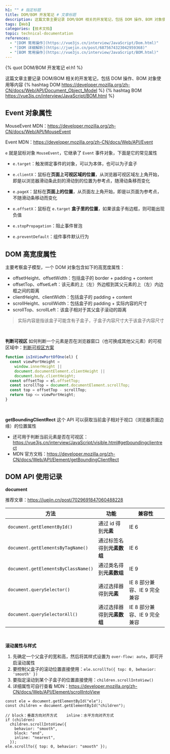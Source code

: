 ```yaml
---
h1: "" # 指定标题
title: DOM/BOM 开发笔记 # 文章标题
description: 这篇文章主要记录 DOM/BOM 相关的开发笔记，包括 DOM 操作、BOM 对象使用等内容 # 文章摘要
tags: [Web]
categories: [技术文档]
topic: technical-documentation
references:
  - "[DOM 常用操作](https://vue3js.cn/interview/JavaScript/Dom.html)"
  - "[DOM 详细解析](https://juejin.cn/post/6875674323042959368)"
  - "[BOM 常用操作](https://vue3js.cn/interview/JavaScript/BOM.html)"
---
```


<!-- 使用引用标签作为标题 -->

{% quot DOM/BOM 开发笔记 el:h1 %}

<!-- 指定摘要 -->

这篇文章主要记录 DOM/BOM 相关的开发笔记，包括 DOM 操作、BOM 对象使用等内容
{% hashtag DOM https://developer.mozilla.org/zh-CN/docs/Web/API/Document_Object_Model %}
{% hashtag BOM https://vue3js.cn/interview/JavaScript/BOM.html %}

## Event 对象属性

MouseEvent MDN：https://developer.mozilla.org/zh-CN/docs/Web/API/MouseEvent

Event MDN：https://developer.mozilla.org/zh-CN/docs/Web/API/Event

`e` 就是鼠标对象 `MouseEvent`，它继承了 `Event` 事件对象，下面是它的常见属性

- `e.target`：触发绑定事件的对象，可以为本体，也可以为子盒子

- `e.clientX`：鼠标在**页面上可视区域的位置**，从浏览器可视区域左上角开始，即是以浏览器滑动条此刻的滑动到的位置为参考点，随滑动条移而变化

- `e.pageX`：鼠标在**页面上的位置**，从页面左上角开始，即是以页面为参考点，不随滑动条移动而变化

- `e.offsetX`：鼠标在 `e.target` **盒子里的位置**，如果该盒子有边框，则可能出现负值

- `e.stopPropagation`：阻止事件冒泡

- `e.preventDefault`：组件事件默认行为

## DOM 高宽度属性

主要考察盒子模型，一个 DOM 对象包含如下的高宽度属性：

- offsetHeight、offsetWidth：包括盒子的 border + padding + content
- offsetTop、offsetLeft：该元素的上（左）外边框到其父元素的上（左）内边框之间的距离
- clientHeight、clientWidth：包括盒子的 padding + content
- scrollHeight、scrollWidth：包括盒子的 padding + 实际内容的尺寸
- scrollTop、scrollLeft：该盒子相对于其父盒子滚动的距离

> 实际内容是指该盒子可能含有子盒子，子盒子内容尺寸大于该盒子内容尺寸

<br />

**判断可视区**
如何判断一个元素是否在浏览器窗口（也可换成其他父元素）的可视区域中：[判断可视区方案](https://vue3js.cn/interview/JavaScript/visible.html)

```js
function isInViewPortOfOne(el) {
  const viewPortHeight =
    window.innerHeight ||
    document.documentElement.clientHeight ||
    document.body.clientHeight;
  const offsetTop = el.offsetTop;
  const scrollTop = document.documentElement.scrollTop;
  const top = offsetTop - scrollTop;
  return top <= viewPortHeight;
}
```

<br />

**getBoundingClientRect**
这个 API 可以获取当前盒子相对于视口（浏览器页面边缘）的位置属性

- 还可用于判断当前元素是否在可视区：https://vue3js.cn/interview/JavaScript/visible.html#getboundingclientrect
- MDN 官方文档：https://developer.mozilla.org/zh-CN/docs/Web/API/Element/getBoundingClientRect

## DOM API 使用记录

**document**

推荐文章：https://juejin.cn/post/7029691847060488228

| 方法                                | 功能                       | 兼容性                       |
| ----------------------------------- | -------------------------- | ---------------------------- |
| `document.getElementById()`         | 通过 id 得到**元素**       | IE 6                         |
| `document.getElementsByTagName()`   | 通过标签名得到**元素数组** | IE 6                         |
| `document.getElementsByClassName()` | 通过类名得到**元素数组**   | IE 9                         |
| `document.querySelector()`          | 通过选择器得到**元素**     | IE 8 部分兼容、IE 9 完全兼容 |
| `document.querySelectorAll()`       | 通过选择器得到**元素数组** | IE 8 部分兼容、IE 9 完全兼容 |

<br />

**滚动属性与样式**

1. 先确定一个父盒子的宽和高，然后将其样式设置为 `over-flow: auto`，即可开启滚动属性
2. 要控制父盒子的滚动位置直接使用：`ele.scrollTo({ top: 0, behavior: 'smooth' })`
3. 要指定滚动到某个子盒子的位置直接使用：`children.scrollIntoView()`
4. 详细属性可自行查看 MDN：https://developer.mozilla.org/zh-CN/docs/Web/API/Element/scrollIntoView

```tsx
const ele = document.getElementById("ele");
const children = document.getElementById("children");

// block：垂直方向对齐方式    inline：水平方向对齐方式
if (children)
  children.scrollIntoView({
    behavior: "smooth",
    block: "end",
    inline: "nearest",
  });
ele.scrollTo({ top: 0, behavior: "smooth" });
```

